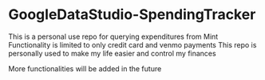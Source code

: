 # GoogleDataStudio-SpendingTracker

This is a personal use repo for querying expenditures from Mint
Functionality is limited to only credit card and venmo payments
This repo is personally used to make my life easier and control my finances

More functionalities will be added in the future
